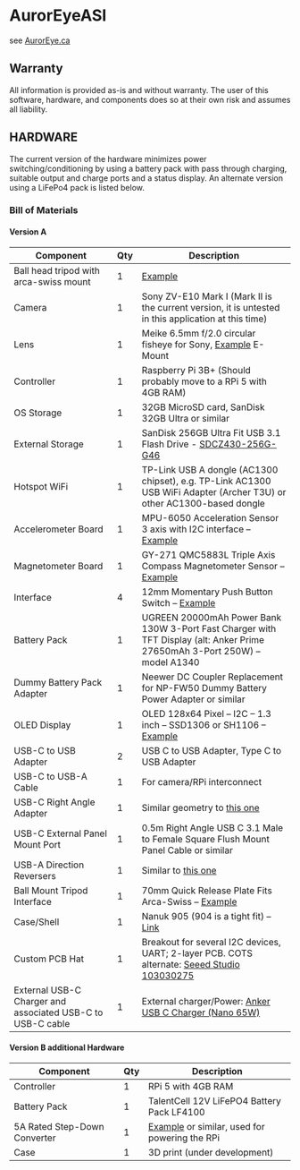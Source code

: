 # AurorEyeASI
see [AurorEye.ca](https://auroreye.ca)

## Warranty
All information is provided as-is and without warranty. The user of this software, hardware, and components does so at their own risk and assumes all liability.

## HARDWARE
The current version of the hardware minimizes power switching/conditioning by using a battery pack with pass through charging, suitable output and charge ports and a status display. An alternate version using a LiFePo4 pack is listed below.

### Bill of Materials
#### Version A
| Component                        | Qty | Description                                                                                                                                                                                                 |
|----------------------------------|-----|-------------------------------------------------------------------------------------------------------------------------------------------------------------------------------------------------------------|
| Ball head tripod with arca-swiss mount              | 1   | [Example](https://www.amazon.ca/dp/B0B1HYVVTV)   
| Camera                           | 1   | Sony ZV-E10 Mark I (Mark II is the current version, it is untested in this application at this time)                                                                                                       |
| Lens                             | 1   | Meike 6.5mm f/2.0 circular fisheye for Sony, [Example](https://www.amazon.ca/MEKE-Circular-Fisheye-Digital-Cameras) E-Mount                                                                                                                                                         |
| Controller                       | 1   | Raspberry Pi 3B+ (Should probably move to a RPi 5 with 4GB RAM)                                                                                                                                             |
| OS Storage                       | 1   | 32GB MicroSD card, SanDisk 32GB Ultra or similar                                                                                                                                                           |
| External Storage                 | 1   | SanDisk 256GB Ultra Fit USB 3.1 Flash Drive - [SDCZ430-256G-G46](https://www.amazon.ca/dp/B07857Y17V)                                                                                                       |
| Hotspot WiFi                     | 1   | TP-Link USB A dongle (AC1300 chipset), e.g. TP-Link AC1300 USB WiFi Adapter (Archer T3U) or other AC1300-based dongle                                                                                      |
| Accelerometer Board              | 1   | MPU-6050 Acceleration Sensor 3 axis with I2C interface – [Example](https://www.amazon.ca/dp/B07V67DQ5N)                                                                                                     |
| Magnetometer Board               | 1   | GY-271 QMC5883L Triple Axis Compass Magnetometer Sensor – [Example](https://www.amazon.ca/dp/B09F3LHNB3)                                                                                                    |
| Interface                        | 4   | 12mm Momentary Push Button Switch – [Example](https://www.amazon.ca/dp/B0D874KSJ5)                                                                                                                         |
| Battery Pack                     | 1   | UGREEN 20000mAh Power Bank 130W 3-Port Fast Charger with TFT Display (alt: Anker Prime 27650mAh 3-Port 250W) – model A1340                                                                                 |
| Dummy Battery Pack Adapter       | 1   | Neewer DC Coupler Replacement for NP-FW50 Dummy Battery Power Adapter or similar                                                                                                                           |
| OLED Display                     | 1   | OLED 128x64 Pixel – I2C – 1.3 inch – SSD1306 or SH1106 – [Example](https://www.amazon.ca/dp/B07K7FZ9BZ)                                                                                                     |
| USB-C to USB Adapter             | 2   | USB C to USB Adapter, Type C to USB Adapter                                                                                                                                                                |
| USB-C to USB-A Cable             | 1   | For camera/RPi interconnect                                                                                                                                                                                 |
| USB-C Right Angle Adapter        | 1   | Similar geometry to [this one](https://www.amazon.ca/dp/B0BNMDRWR6?ref_=ppx_hzsearch_conn_dt_b_fed_asin_title_6&th=1)                                                                                      |
| USB-C External Panel Mount Port  | 1   | 0.5m Right Angle USB C 3.1 Male to Female Square Flush Mount Panel Cable or similar                                                                                                                        |
| USB-A Direction Reversers        | 1   | Similar to [this one](https://www.amazon.ca/dp/B0BN9QPB5W)                                                                                                                                                 |
| Ball Mount Tripod Interface      | 1   | 70mm Quick Release Plate Fits Arca-Swiss – [Example](https://www.amazon.ca/dp/B0725S67MM)                                                                                                                  |
| Case/Shell                       | 1   | Nanuk 905 (904 is a tight fit) – [Link](https://nanuk.com/products/nanuk-905)                                                                                                                              |
| Custom PCB Hat                   | 1   | Breakout for several I2C devices, UART; 2-layer PCB. COTS alternate: [Seeed Studio 103030275](https://www.digikey.ca/en/products/detail/seeed-technology-co-ltd/103030275/9771826)                         |
| External USB-C Charger and associated USB-C to USB-C cable                | 1   | External charger/Power: [Anker USB C Charger (Nano 65W)](https://www.amazon.ca/Anker-Charger-Compact-Foldable-MacBook)   

#### Version B additional Hardware
| Component                    | Qty | Description                                                                                                             |
|------------------------------|-----|-------------------------------------------------------------------------------------------------------------------------|
| Controller                   | 1   | RPi 5 with 4GB RAM                                                                                                      |
| Battery Pack                 | 1   | TalentCell 12V LiFePO4 Battery Pack LF4100                                                                              |
| 5A Rated Step-Down Converter | 1   | [Example](https://www.amazon.ca/dp/B085T73CSD) or similar, used for powering the RPi                                    |
| Case                         | 1   | 3D print (under development)                                                                                            |



